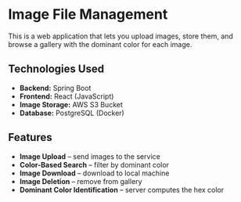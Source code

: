 ﻿# Image File Management

This is a web application that lets you upload images, store them, and browse a gallery with the dominant color for each image.

## Technologies Used
- **Backend:** Spring Boot
- **Frontend:** React (JavaScript)
- **Image Storage:** AWS S3 Bucket
- **Database:** PostgreSQL (Docker)

## Features
- **Image Upload** – send images to the service
- **Color-Based Search** – filter by dominant color
- **Image Download** – download to local machine
- **Image Deletion** – remove from gallery
- **Dominant Color Identification** – server computes the hex color
